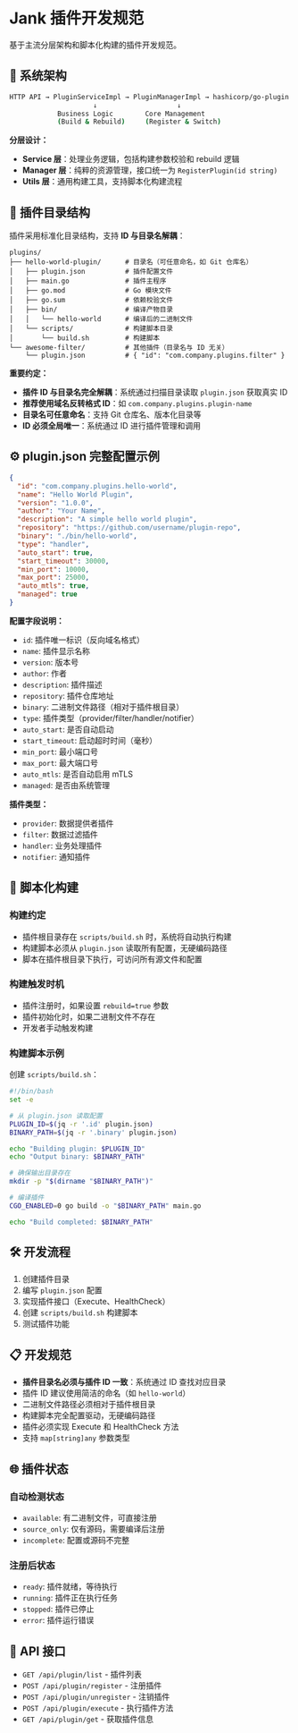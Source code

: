 # Jank 插件开发规范

基于主流分层架构和脚本化构建的插件开发规范。

## 🎯 系统架构

```bash
HTTP API → PluginServiceImpl → PluginManagerImpl → hashicorp/go-plugin
                     ↓                    ↓
            Business Logic        Core Management
            (Build & Rebuild)     (Register & Switch)
```

**分层设计：**
- **Service 层**：处理业务逻辑，包括构建参数校验和 rebuild 逻辑
- **Manager 层**：纯粹的资源管理，接口统一为 `RegisterPlugin(id string)`
- **Utils 层**：通用构建工具，支持脚本化构建流程

## 📁 插件目录结构

插件采用标准化目录结构，支持 **ID 与目录名解耦**：

```
plugins/
├── hello-world-plugin/      # 目录名（可任意命名，如 Git 仓库名）
│   ├── plugin.json          # 插件配置文件
│   ├── main.go              # 插件主程序
│   ├── go.mod               # Go 模块文件
│   ├── go.sum               # 依赖校验文件
│   ├── bin/                 # 编译产物目录
│   │   └── hello-world      # 编译后的二进制文件
│   └── scripts/             # 构建脚本目录
│       └── build.sh         # 构建脚本
└── awesome-filter/          # 其他插件（目录名与 ID 无关）
    └── plugin.json          # { "id": "com.company.plugins.filter" }
```

**重要约定：**
- **插件 ID 与目录名完全解耦**：系统通过扫描目录读取 `plugin.json` 获取真实 ID
- **推荐使用域名反转格式 ID**：如 `com.company.plugins.plugin-name`
- **目录名可任意命名**：支持 Git 仓库名、版本化目录等
- **ID 必须全局唯一**：系统通过 ID 进行插件管理和调用

## ⚙️ plugin.json 完整配置示例

```json
{
  "id": "com.company.plugins.hello-world",
  "name": "Hello World Plugin",
  "version": "1.0.0",
  "author": "Your Name",
  "description": "A simple hello world plugin",
  "repository": "https://github.com/username/plugin-repo",
  "binary": "./bin/hello-world",
  "type": "handler",
  "auto_start": true,
  "start_timeout": 30000,
  "min_port": 10000,
  "max_port": 25000,
  "auto_mtls": true,
  "managed": true
}
```

**配置字段说明：**
- `id`: 插件唯一标识（反向域名格式）
- `name`: 插件显示名称
- `version`: 版本号
- `author`: 作者
- `description`: 插件描述
- `repository`: 插件仓库地址
- `binary`: 二进制文件路径（相对于插件根目录）
- `type`: 插件类型（provider/filter/handler/notifier）
- `auto_start`: 是否自动启动
- `start_timeout`: 启动超时时间（毫秒）
- `min_port`: 最小端口号
- `max_port`: 最大端口号
- `auto_mtls`: 是否自动启用 mTLS
- `managed`: 是否由系统管理

**插件类型：**
- `provider`: 数据提供者插件
- `filter`: 数据过滤插件
- `handler`: 业务处理插件
- `notifier`: 通知插件

## 🔧 脚本化构建

### 构建约定
- 插件根目录存在 `scripts/build.sh` 时，系统将自动执行构建
- 构建脚本必须从 `plugin.json` 读取所有配置，无硬编码路径
- 脚本在插件根目录下执行，可访问所有源文件和配置

### 构建触发时机
- 插件注册时，如果设置 `rebuild=true` 参数
- 插件初始化时，如果二进制文件不存在
- 开发者手动触发构建

### 构建脚本示例
创建 `scripts/build.sh`：
```bash
#!/bin/bash
set -e

# 从 plugin.json 读取配置
PLUGIN_ID=$(jq -r '.id' plugin.json)
BINARY_PATH=$(jq -r '.binary' plugin.json)

echo "Building plugin: $PLUGIN_ID"
echo "Output binary: $BINARY_PATH"

# 确保输出目录存在
mkdir -p "$(dirname "$BINARY_PATH")"

# 编译插件
CGO_ENABLED=0 go build -o "$BINARY_PATH" main.go

echo "Build completed: $BINARY_PATH"
```

## 🛠️ 开发流程

1. 创建插件目录
2. 编写 `plugin.json` 配置
3. 实现插件接口（Execute、HealthCheck）
4. 创建 `scripts/build.sh` 构建脚本
5. 测试插件功能

## 📋 开发规范

- **插件目录名必须与插件 ID 一致**：系统通过 ID 查找对应目录
- 插件 ID 建议使用简洁的命名（如 `hello-world`）
- 二进制文件路径必须相对于插件根目录
- 构建脚本完全配置驱动，无硬编码路径
- 插件必须实现 Execute 和 HealthCheck 方法
- 支持 `map[string]any` 参数类型

## 🌐 插件状态

### 自动检测状态
- `available`: 有二进制文件，可直接注册
- `source_only`: 仅有源码，需要编译后注册
- `incomplete`: 配置或源码不完整

### 注册后状态
- `ready`: 插件就绪，等待执行
- `running`: 插件正在执行任务
- `stopped`: 插件已停止
- `error`: 插件运行错误

## 🔧 API 接口

- `GET /api/plugin/list` - 插件列表
- `POST /api/plugin/register` - 注册插件
- `POST /api/plugin/unregister` - 注销插件
- `POST /api/plugin/execute` - 执行插件方法
- `GET /api/plugin/get` - 获取插件信息